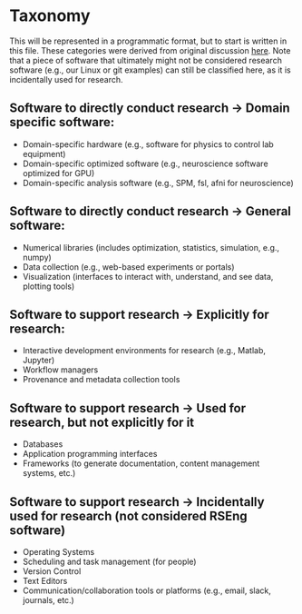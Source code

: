 # Taxonomy

This will be represented in a programmatic format, but to start is written in this file.
These categories were derived from original discussion [here](https://docs.google.com/document/d/1wDb0udH9OrFWrMBsAVb8RrUMCKKRHoyEep7yveJ1d0k/edit). Note that a piece of software 
that ultimately might not be considered research software (e.g., our Linux or git examples) 
can still be classified here, as it is incidentally used for research.

## Software to directly conduct research -> Domain specific software:
 - Domain-specific hardware (e.g., software for physics to control lab equipment)
 - Domain-specific optimized software (e.g., neuroscience software optimized for GPU)
 - Domain-specific analysis software (e.g., SPM, fsl, afni for neuroscience)

## Software to directly conduct research -> General software:
 - Numerical libraries (includes optimization, statistics, simulation, e.g., numpy)
 - Data collection (e.g., web-based experiments or portals)
 - Visualization (interfaces to interact with, understand, and see data, plotting tools)

## Software to support research -> Explicitly for research:
 - Interactive development environments for research (e.g., Matlab, Jupyter)
 - Workflow managers
 - Provenance and metadata collection tools

## Software to support research -> Used for research, but not explicitly for it
 - Databases
 - Application programming interfaces
 - Frameworks (to generate documentation, content management systems, etc.)

## Software to support research -> Incidentally used for research (not considered RSEng software)
 - Operating Systems
 - Scheduling and task management (for people)
 - Version Control
 - Text Editors
 - Communication/collaboration tools or platforms (e.g., email, slack, journals, etc.)
